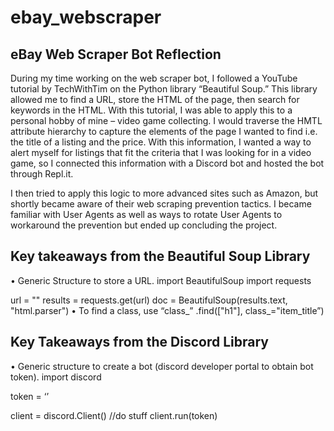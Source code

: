 # ebay_webscraper

## eBay Web Scraper Bot Reflection
During my time working on the web scraper bot, I followed a YouTube tutorial by TechWithTim on the Python library “Beautiful Soup.” This library allowed me to find a URL, store the HTML of the page, then search for keywords in the HTML. With this tutorial, I was able to apply this to a personal hobby of mine – video game collecting. I would traverse the HMTL attribute hierarchy to capture the elements of the page I wanted to find i.e. the title of a listing and the price. With this information, I wanted a way to alert myself for listings that fit the criteria that I was looking for in a video game, so I connected this information with a Discord bot and hosted the bot through Repl.it. 

I then tried to apply this logic to more advanced sites such as Amazon, but shortly became aware of their web scraping prevention tactics. I became familiar with User Agents as well as ways to rotate User Agents to workaround the prevention but ended up concluding the project.  

## Key takeaways from the Beautiful Soup Library
•	Generic Structure to store a URL.
import BeautifulSoup
import requests

url = ""
results = requests.get(url)
doc = BeautifulSoup(results.text, "html.parser")
•	To find a class, use “class_”
.find(["h1"], class_="item_title”)

## Key Takeaways from the Discord Library
•	Generic structure to create a bot (discord developer portal to obtain bot token). 
import discord

token = ‘’

client = discord.Client()
//do stuff
client.run(token)
